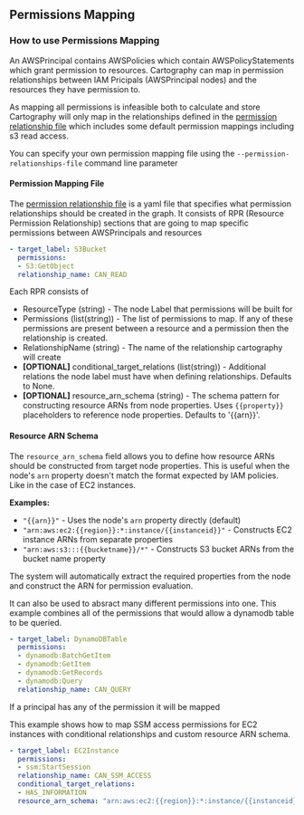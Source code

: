 ## Permissions Mapping

### How to use Permissions Mapping
An AWSPrincipal contains AWSPolicies which contain AWSPolicyStatements which grant permission to resources. Cartography can map in permission relationships between IAM Pricipals (AWSPrincipal  nodes) and the resources they have permission to.

As mapping all permissions is infeasible both to calculate and store Cartography will only map in the relationships defined in the [permission relationship file](https://github.com/cartography-cncf/cartography/blob/master/cartography/data/permission_relationships.yaml) which includes some default permission mappings including s3 read access.

You can specify your own permission mapping file using the `--permission-relationships-file` command line parameter

#### Permission Mapping File
The [permission relationship file](https://github.com/cartography-cncf/cartography/blob/master/cartography/data/permission_relationships.yaml) is a yaml file that specifies what permission relationships should be created in the graph. It consists of RPR (Resource Permission Relationship) sections that are going to map specific permissions between AWSPrincipals and resources
```yaml
- target_label: S3Bucket
  permissions:
  - S3:GetObject
  relationship_name: CAN_READ
```
Each RPR consists of
- ResourceType (string) - The node Label that permissions will be built for
- Permissions (list(string)) - The list of permissions to map. If any of these permissions are present between a resource and a permission then the relationship is created.
- RelationshipName (string) - The name of the relationship cartography will create
- **[OPTIONAL]** conditional_target_relations (list(string)) - Additional relations the node label must have when defining relationships. Defaults to None.
- **[OPTIONAL]** resource_arn_schema (string) - The schema pattern for constructing resource ARNs from node properties. Uses `{{property}}` placeholders to reference node properties. Defaults to '{{arn}}'.

#### Resource ARN Schema
The `resource_arn_schema` field allows you to define how resource ARNs should be constructed from target node properties. This is useful when the node's `arn` property doesn't match the format expected by IAM policies. Like in the case of EC2 instances.

**Examples:**
- `"{{arn}}"` - Uses the node's `arn` property directly (default)
- `"arn:aws:ec2:{{region}}:*:instance/{{instanceid}}"` - Constructs EC2 instance ARNs from separate properties
- `"arn:aws:s3:::{{bucketname}}/*"` - Constructs S3 bucket ARNs from the bucket name property

The system will automatically extract the required properties from the node and construct the ARN for permission evaluation.

It can also be used to absract many different permissions into one. This example combines all of the permissions that would allow a dynamodb table to be queried.
```yaml
- target_label: DynamoDBTable
  permissions:
  - dynamodb:BatchGetItem
  - dynamodb:GetItem
  - dynamodb:GetRecords
  - dynamodb:Query
  relationship_name: CAN_QUERY
```
If a principal has any of the permission it will be mapped

This example shows how to map SSM access permissions for EC2 instances with conditional relationships and custom resource ARN schema.
```yaml
- target_label: EC2Instance
  permissions:
  - ssm:StartSession
  relationship_name: CAN_SSM_ACCESS
  conditional_target_relations:
  - HAS_INFORMATION
  resource_arn_schema: "arn:aws:ec2:{{region}}:*:instance/{{instanceid}}"
```
